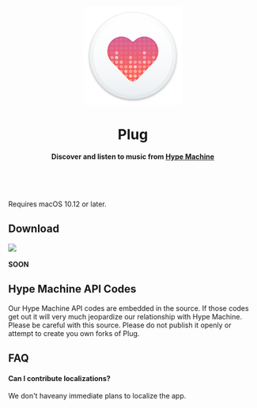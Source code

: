 <div align="center">
	<img src="Plug/Images.xcassets/AppIcon.appiconset/512.png" width="200" height="200">
	<h1>Plug</h1>
	<p>
		<b>Discover and listen to music from <a href="https://hypem.com">Hype Machine</a></b>
	</p>
	<br>
	<br>
	<br>
</div>

Requires macOS 10.12 or later.

## Download

[![](https://linkmaker.itunes.apple.com/assets/shared/badges/en-us/macappstore-lrg.svg)]()

**SOON**

## Hype Machine API Codes

Our Hype Machine API codes are embedded in the source. If those codes get out it will very much jeopardize our relationship with Hype Machine. Please be careful with this source. Please do not publish it openly or attempt to create you own forks of Plug.

## FAQ

#### Can I contribute localizations?

We don't haveany immediate plans to localize the app.
